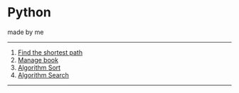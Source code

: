 # Python 

made by me
***
1. [Find the shortest path](https://github.com/Moclaw/moclaw/blob/feat/python/python/find_way.py)
2. [Manage book](https://github.com/Moclaw/moclaw/blob/feat/python/python/manage_book.py)
3. [Algorithm Sort](https://github.com/Moclaw/moclaw/blob/feat/python/python/search_engine.py)
4. [Algorithm Search](https://github.com/Moclaw/moclaw/blob/feat/python/python/sort_engine.py)
***
